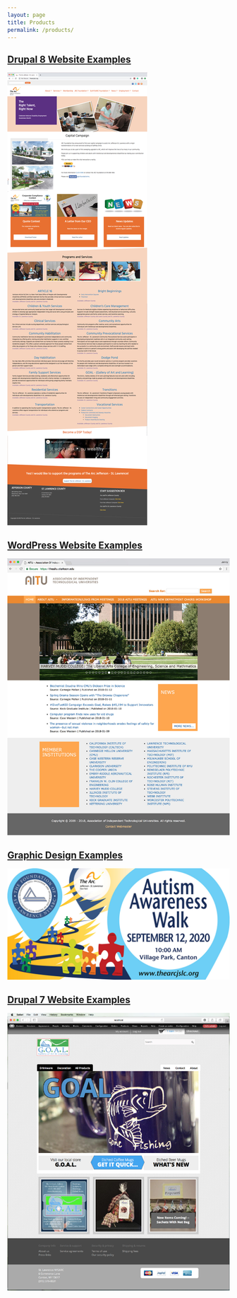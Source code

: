 ```yaml
---
layout: page
title: Products
permalink: /products/
---
```


## [Drupal 8 Website Examples](/drupal-8-website-examples/)

![Site Home](/images/thearcjslc.jpg "thearcjslc.org Home")

## [WordPress Website Examples](/wordPress-website-examples/)

![Site Home](/images/theAitu2.jpg "theaitu.com Home")

## [Graphic Design Examples](/graphic-design-examples/)

![Autism Walk Banner](/images/autismWalkBanner96x48Small.jpg "Autism Walk Banner")

## [Drupal 7 Website Examples](/drupal-7-website-examples/)

![Site Home](/images/WDV_goal.jpg "shopthearcjslc.org Home")
